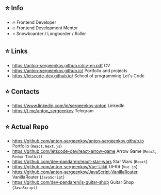## ⭐️ Info
- 🔥 Frontend Developer
- 🔥 Frontend Development Mentor
- ⭐️ Snowboarder / Longborder / Roller

## ⭐️ Links
- https://anton-sergeenkov.github.io/cv-en.pdf CV
- https://anton-sergeenkov.github.io/ Portfolio and projects
- https://letscode-dev.github.io/ School of programming Let's Code

## ⭐️ Contacts
- https://www.linkedin.com/in/sergeenkov-anton LinkedIn
- https://t.me/anton_sergeenkov Telegram

## ⭐️ Actual Repo
- https://github.com/anton-sergeenkov/anton-sergeenkov.github.io Portfolio (`React`, `Next.js`)
- https://github.com/letscode-dev/react-arrow-game Arrow Game (`React`, `Redux Toolkit`)
- https://github.com/dev-pandaren/react-star-wars Star Wars (`React`)
- https://github.com/anton-sergeenkov/Vue-Uikit UI-Kit (`Vue.js`)
- https://github.com/anton-sergeenkov/JavaScript-VanillaRouter VanillaRouter (`JavaScript`)
- https://github.com/dev-pandaren/js-guitar-shop Guitar Shop (`JavaScript`)
